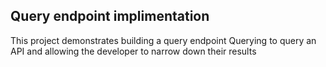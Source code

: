 
## Query endpoint implimentation

This project demonstrates building a query endpoint Querying to query an API and allowing the developer to narrow down their results


